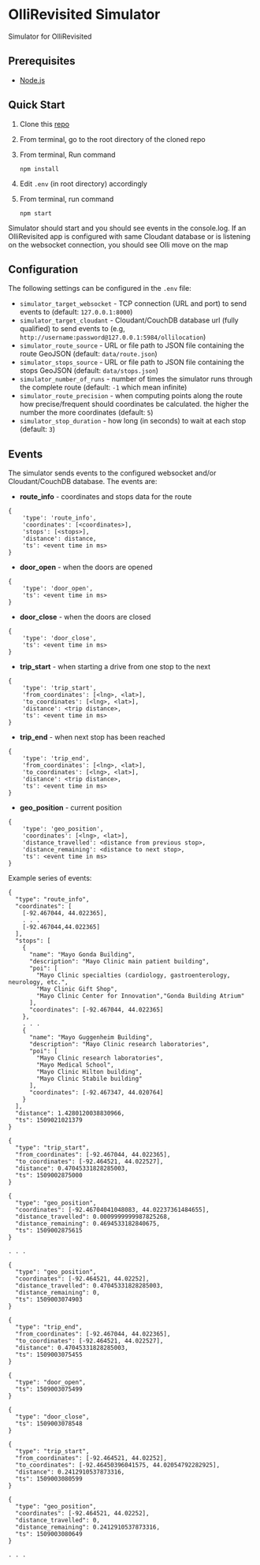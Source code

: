 # OlliRevisited Simulator

Simulator for OlliRevisited

## Prerequisites

* [Node.js](https://nodejs.org/en/download/)

## Quick Start

1. Clone this [repo](https://github.ibm.com/ibm-watson-data-lab/olli-sim)
1. From terminal, go to the root directory of the cloned repo
1. From terminal, Run command

    `npm install`

1. Edit `.env` (in root directory) accordingly
1. From terminal,  run command

    `npm start`

Simulator should start and you should see events in the console.log. If an OlliRevisited app is configured with same Cloudant database or is listening on the websocket connection, you should see Olli move on the map

## Configuration

The following settings can be configured in the `.env` file:

* `simulator_target_websocket` - TCP connection (URL and port) to send events to (default: `127.0.0.1:8000`)
* `simulator_target_cloudant` -  Cloudant/CouchDB database url (fully qualified) to send events to (e.g, `http://username:password@127.0.0.1:5984/ollilocation`)
* `simulator_route_source` - URL or file path to JSON file containing the route GeoJSON (default: `data/route.json`)
* `simulator_stops_source` - URL or file path to JSON file containing the stops GeoJSON (default: `data/stops.json`)
* `simulator_number_of_runs` - number of times the simulator runs through the complete route (default: `-1` which mean infinite)
* `simulator_route_precision` - when computing points along the route how precise/frequent should coordinates be calculated. the higher the number the more coordinates (default: `5`)
* `simulator_stop_duration` - how long (in seconds) to wait at each stop (default: `3`)

## Events

The simulator sends events to the configured websocket and/or Cloudant/CouchDB database. The events are:

* __route_info__ - coordinates and stops data for the route

```
{
    'type': 'route_info',
    'coordinates': [<coordinates>],
    'stops': [<stops>],
    'distance': distance,
    'ts': <event time in ms>
}
```

* __door_open__ - when the doors are opened


```
{
    'type': 'door_open',
    'ts': <event time in ms>
}
```

* __door_close__ - when the doors are closed


```
{
    'type': 'door_close',
    'ts': <event time in ms>
}
```

* __trip_start__ - when starting a drive from one stop to the next

```
{
    'type': 'trip_start',
    'from_coordinates': [<lng>, <lat>],
    'to_coordinates': [<lng>, <lat>],
    'distance': <trip distance>,
    'ts': <event time in ms>
}
```

* __trip_end__ - when next stop has been reached

```
{
    'type': 'trip_end',
    'from_coordinates': [<lng>, <lat>],
    'to_coordinates': [<lng>, <lat>],
    'distance': <trip distance>,
    'ts': <event time in ms>
}
```

* __geo_position__ - current position

```
{
    'type': 'geo_position',
    'coordinates': [<lng>, <lat>],
    'distance_travelled': <distance from previous stop>,
    'distance_remaining': <distance to next stop>,
    'ts': <event time in ms>
}
```

Example series of events:

```
{
  "type": "route_info",
  "coordinates": [
    [-92.467044, 44.022365],
    . . .
    [-92.467044,44.022365]
  ],
  "stops": [
    {
      "name": "Mayo Gonda Building",
      "description": "Mayo Clinic main patient building",
      "poi": [
        "Mayo Clinic specialties (cardiology, gastroenterology, neurology, etc.",
        "May Clinic Gift Shop",
        "Mayo Clinic Center for Innovation","Gonda Building Atrium"
      ],
      "coordinates": [-92.467044, 44.022365]
    },
    . . .
    {
      "name": "Mayo Guggenheim Building",
      "description": "Mayo Clinic research laboratories",
      "poi": [
        "Mayo Clinic research laboratories",
        "Mayo Medical School",
        "Mayo Clinic Hilton building",
        "Mayo Clinic Stabile building"
      ],
      "coordinates": [-92.467347, 44.020764]
    }
  ],
  "distance": 1.4280120038830966,
  "ts": 1509021021379
}

{
  "type": "trip_start",
  "from_coordinates": [-92.467044, 44.022365],
  "to_coordinates": [-92.464521, 44.022527],
  "distance": 0.47045331828285003,
  "ts": 1509002875000
}

{
  "type": "geo_position",
  "coordinates": [-92.46704041048083, 44.02237361484655],
  "distance_travelled": 0.0009999999987825268,
  "distance_remaining": 0.4694533182840675,
  "ts": 1509002875615
}

. . .

{
  "type": "geo_position",
  "coordinates": [-92.464521, 44.02252],
  "distance_travelled": 0.47045331828285003,
  "distance_remaining": 0,
  "ts": 1509003074903
}

{
  "type": "trip_end",
  "from_coordinates": [-92.467044, 44.022365],
  "to_coordinates": [-92.464521, 44.022527],
  "distance": 0.47045331828285003,
  "ts": 1509003075455
}

{
  "type": "door_open",
  "ts": 1509003075499
}

{
  "type": "door_close",
  "ts": 1509003078548
}

{
  "type": "trip_start",
  "from_coordinates": [-92.464521, 44.02252],
  "to_coordinates": [-92.46450396041575, 44.02054792282925],
  "distance": 0.2412910537873316,
  "ts": 1509003080599
}

{
  "type": "geo_position",
  "coordinates": [-92.464521, 44.02252],
  "distance_travelled": 0,
  "distance_remaining": 0.2412910537873316,
  "ts": 1509003080649
}

. . .
```